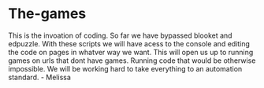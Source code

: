 # The-games
This is the invoation of coding. So far we have bypassed blooket and edpuzzle. With these scripts we will have acess to the console and editing the code on pages in whatver way we want. This will open us up to running games on urls that dont have games. Running code that would be otherwise impossible. We will be working hard to take everything to an automation standard. - Melissa
